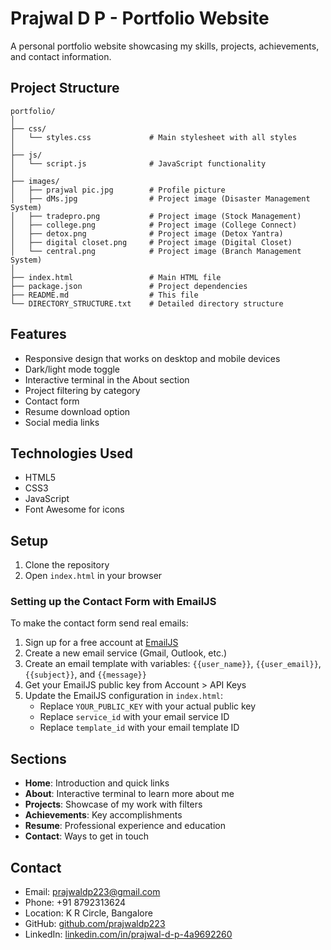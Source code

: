 # Prajwal D P - Portfolio Website

A personal portfolio website showcasing my skills, projects, achievements, and contact information.

## Project Structure

```
portfolio/
│
├── css/
│   └── styles.css             # Main stylesheet with all styles
│
├── js/
│   └── script.js              # JavaScript functionality
│
├── images/
│   ├── prajwal pic.jpg        # Profile picture
│   ├── dMs.jpg                # Project image (Disaster Management System)
│   ├── tradepro.png           # Project image (Stock Management)
│   ├── college.png            # Project image (College Connect)
│   ├── detox.png              # Project image (Detox Yantra)
│   ├── digital closet.png     # Project image (Digital Closet)
│   └── central.png            # Project image (Branch Management System)
│
├── index.html                 # Main HTML file
├── package.json               # Project dependencies
├── README.md                  # This file
└── DIRECTORY_STRUCTURE.txt    # Detailed directory structure
```

## Features

- Responsive design that works on desktop and mobile devices
- Dark/light mode toggle
- Interactive terminal in the About section
- Project filtering by category
- Contact form
- Resume download option
- Social media links

## Technologies Used

- HTML5
- CSS3
- JavaScript
- Font Awesome for icons

## Setup

1. Clone the repository
2. Open `index.html` in your browser

### Setting up the Contact Form with EmailJS

To make the contact form send real emails:

1. Sign up for a free account at [EmailJS](https://www.emailjs.com/)
2. Create a new email service (Gmail, Outlook, etc.)
3. Create an email template with variables: `{{user_name}}`, `{{user_email}}`, `{{subject}}`, and `{{message}}`
4. Get your EmailJS public key from Account > API Keys
5. Update the EmailJS configuration in `index.html`:
   - Replace `YOUR_PUBLIC_KEY` with your actual public key
   - Replace `service_id` with your email service ID
   - Replace `template_id` with your email template ID

## Sections

- **Home**: Introduction and quick links
- **About**: Interactive terminal to learn more about me
- **Projects**: Showcase of my work with filters
- **Achievements**: Key accomplishments
- **Resume**: Professional experience and education
- **Contact**: Ways to get in touch

## Contact

- Email: prajwaldp223@gmail.com
- Phone: +91 8792313624
- Location: K R Circle, Bangalore
- GitHub: [github.com/prajwaldp223](https://github.com/prajwaldp223)
- LinkedIn: [linkedin.com/in/prajwal-d-p-4a9692260](https://www.linkedin.com/in/prajwal-d-p-4a9692260/) 